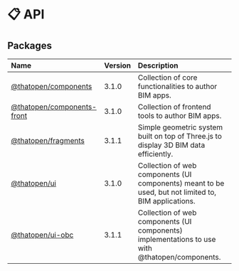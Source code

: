 # 📋 API

## Packages

| Name | Version | Description |
| :------ | :------ | :------ |
| [@thatopen/components](@thatopen/components/index.md) | 3.1.0 | Collection of core functionalities to author BIM apps. |
| [@thatopen/components-front](@thatopen/components-front/index.md) | 3.1.0 | Collection of frontend tools to author BIM apps. |
| [@thatopen/fragments](@thatopen/fragments/index.md) | 3.1.1 | Simple geometric system built on top of Three.js to display 3D BIM data efficiently. |
| [@thatopen/ui](@thatopen/ui/index.md) | 3.1.0 | Collection of web components (UI components) meant to be used, but not limited to, BIM applications. |
| [@thatopen/ui-obc](@thatopen/ui-obc/index.md) | 3.1.1 | Collection of web components (UI components) implementations to use with @thatopen/components. |
